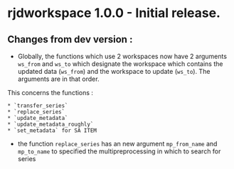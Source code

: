 # rjdworkspace 1.0.0 - Initial release.

## Changes from dev version :

* Globally, the functions which use 2 workspaces now have 2 arguments `ws_from` and `ws_to` which designate the workspace which contains the updated data (`ws_from`) and the workspace to update (`ws_to`). The arguments are in that order. 

This concerns the functions :

    * `transfer_series`
    * `replace_series`
    * `update_metadata`
    * `update_metadata_roughly`
    * `set_metadata` for SA ITEM

* the function `replace_series` has an new argument `mp_from_name` and `mp_to_name` to specified the multipreprocessing in which to search for series

